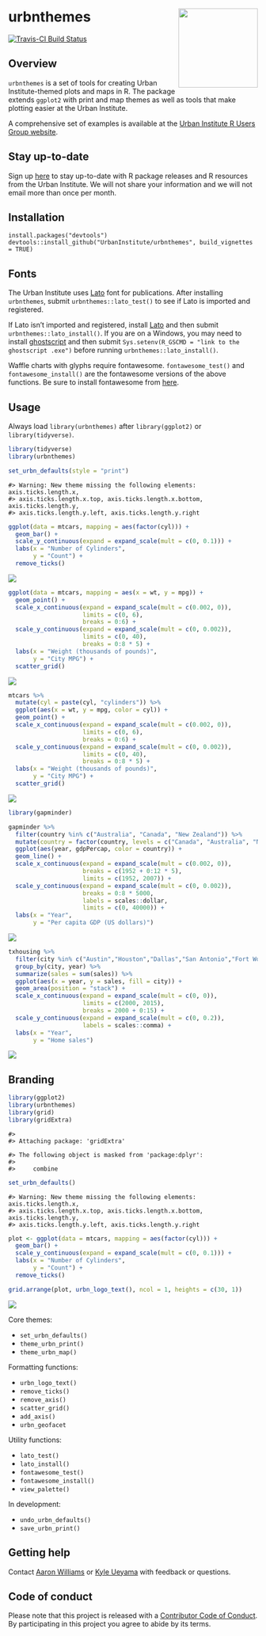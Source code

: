 
<!-- README.md is generated from README.Rmd. Please edit that file -->

# urbnthemes <a href="https://UrbanInstitute.github.io/urbnthemes/"><img src="man/figures/hexsticker.png" align="right" height="160"/></a>

[![Travis-CI Build
Status](https://travis-ci.org/UrbanInstitute/urbnthemes.svg?branch=master)](https://travis-ci.org/UrbanInstitute/urbnthemes)

## Overview

`urbnthemes` is a set of tools for creating Urban Institute-themed plots
and maps in R. The package extends `ggplot2` with print and map themes
as well as tools that make plotting easier at the Urban Institute.

A comprehensive set of examples is available at the [Urban Institute R
Users Group
website](https://UrbanInstitute.github.io/r-at-urban/graphics-guide.html).

## Stay up-to-date

Sign up
[here](https://app.smartsheet.com/b/form/9029a0a8254e4044a52cdebaebe343bf)
to stay up-to-date with R package releases and R resources from the
Urban Institute. We will not share your information and we will not
email more than once per month.

## Installation

    install.packages("devtools")
    devtools::install_github("UrbanInstitute/urbnthemes", build_vignettes = TRUE)

## Fonts

The Urban Institute uses [Lato](https://fonts.google.com/specimen/Lato)
font for publications. After installing `urbnthemes`, submit
`urbnthemes::lato_test()` to see if Lato is imported and registered.

If Lato isn’t imported and registered, install
[Lato](https://fonts.google.com/specimen/Lato) and then submit
`urbnthemes::lato_install()`. If you are on a Windows, you may need to
install [ghostscript](https://www.ghostscript.com/download.html) and
then submit `Sys.setenv(R_GSCMD = "link to the ghostscript .exe")`
before running `urbnthemes::lato_install()`.

Waffle charts with glyphs require fontawesome. `fontawesome_test()` and
`fontawesome_install()` are the fontawesome versions of the above
functions. Be sure to install fontawesome from
[here](https://github.com/hrbrmstr/waffle/tree/master/inst/fonts).

## Usage

Always load `library(urbnthemes)` after `library(ggplot2)` or
`library(tidyverse)`.

``` r
library(tidyverse)
library(urbnthemes)

set_urbn_defaults(style = "print")
```

    #> Warning: New theme missing the following elements: axis.ticks.length.x,
    #> axis.ticks.length.x.top, axis.ticks.length.x.bottom, axis.ticks.length.y,
    #> axis.ticks.length.y.left, axis.ticks.length.y.right

``` r
ggplot(data = mtcars, mapping = aes(factor(cyl))) +
  geom_bar() + 
  scale_y_continuous(expand = expand_scale(mult = c(0, 0.1))) +
  labs(x = "Number of Cylinders",
       y = "Count") +
  remove_ticks()
```

![](man/figures/README-example-1.png)<!-- -->

``` r
ggplot(data = mtcars, mapping = aes(x = wt, y = mpg)) +
  geom_point() +
  scale_x_continuous(expand = expand_scale(mult = c(0.002, 0)), 
                     limits = c(0, 6),
                     breaks = 0:6) +
  scale_y_continuous(expand = expand_scale(mult = c(0, 0.002)), 
                     limits = c(0, 40),
                     breaks = 0:8 * 5) +
  labs(x = "Weight (thousands of pounds)",
       y = "City MPG") +
  scatter_grid()
```

![](man/figures/README-scatter-plot-1-1.png)<!-- -->

``` r
mtcars %>%
  mutate(cyl = paste(cyl, "cylinders")) %>%
  ggplot(aes(x = wt, y = mpg, color = cyl)) +
  geom_point() +
  scale_x_continuous(expand = expand_scale(mult = c(0.002, 0)), 
                     limits = c(0, 6),
                     breaks = 0:6) +
  scale_y_continuous(expand = expand_scale(mult = c(0, 0.002)), 
                     limits = c(0, 40),
                     breaks = 0:8 * 5) +
  labs(x = "Weight (thousands of pounds)",
       y = "City MPG") +
  scatter_grid()
```

![](man/figures/README-scatter-plot-2-1.png)<!-- -->

``` r
library(gapminder)

gapminder %>%
  filter(country %in% c("Australia", "Canada", "New Zealand")) %>%
  mutate(country = factor(country, levels = c("Canada", "Australia", "New Zealand"))) %>%
  ggplot(aes(year, gdpPercap, color = country)) +
  geom_line() +
  scale_x_continuous(expand = expand_scale(mult = c(0.002, 0)), 
                     breaks = c(1952 + 0:12 * 5), 
                     limits = c(1952, 2007)) +
  scale_y_continuous(expand = expand_scale(mult = c(0, 0.002)), 
                     breaks = 0:8 * 5000,
                     labels = scales::dollar, 
                     limits = c(0, 40000)) +
  labs(x = "Year",
       y = "Per capita GDP (US dollars)")
```

![](man/figures/README-line-plot-1.png)<!-- -->

``` r
txhousing %>%
  filter(city %in% c("Austin","Houston","Dallas","San Antonio","Fort Worth")) %>%
  group_by(city, year) %>%
  summarize(sales = sum(sales)) %>%
  ggplot(aes(x = year, y = sales, fill = city)) +
  geom_area(position = "stack") +
  scale_x_continuous(expand = expand_scale(mult = c(0, 0)),
                     limits = c(2000, 2015),
                     breaks = 2000 + 0:15) +  
  scale_y_continuous(expand = expand_scale(mult = c(0, 0.2)), 
                     labels = scales::comma) +
  labs(x = "Year",
       y = "Home sales")
```

![](man/figures/README-area-plot-1.png)<!-- -->

## Branding

``` r
library(ggplot2)
library(urbnthemes)
library(grid)
library(gridExtra)
```

    #> 
    #> Attaching package: 'gridExtra'

    #> The following object is masked from 'package:dplyr':
    #> 
    #>     combine

``` r
set_urbn_defaults()
```

    #> Warning: New theme missing the following elements: axis.ticks.length.x,
    #> axis.ticks.length.x.top, axis.ticks.length.x.bottom, axis.ticks.length.y,
    #> axis.ticks.length.y.left, axis.ticks.length.y.right

``` r
plot <- ggplot(data = mtcars, mapping = aes(factor(cyl))) +
  geom_bar() + 
  scale_y_continuous(expand = expand_scale(mult = c(0, 0.1))) +
  labs(x = "Number of Cylinders",
       y = "Count") +
  remove_ticks()

grid.arrange(plot, urbn_logo_text(), ncol = 1, heights = c(30, 1))
```

![](man/figures/README-example2-1.png)<!-- -->

Core themes:

  - `set_urbn_defaults()`
  - `theme_urbn_print()`
  - `theme_urbn_map()`

Formatting functions:

  - `urbn_logo_text()`
  - `remove_ticks()`
  - `remove_axis()`
  - `scatter_grid()`
  - `add_axis()`
  - `urbn_geofacet`

Utility functions:

  - `lato_test()`
  - `lato_install()`
  - `fontawesome_test()`
  - `fontawesome_install()`
  - `view_palette()`

In development:

  - `undo_urbn_defaults()`
  - `save_urbn_print()`

## Getting help

Contact [Aaron Williams](awilliams@urban.org) or [Kyle
Ueyama](kueyama@urban.org) with feedback or questions.

## Code of conduct

Please note that this project is released with a [Contributor Code of
Conduct](CODE_OF_CONDUCT.md). By participating in this project you agree
to abide by its terms.
